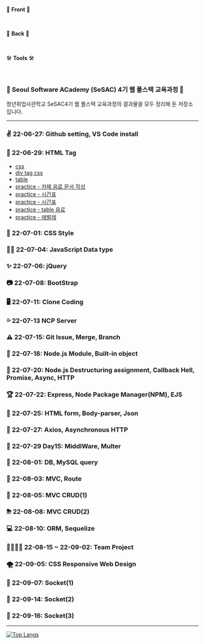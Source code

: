 🐸 **Front** 🐸

<img style="height:15px;" src="https://img.shields.io/badge/HTML5-E34F26?style=flat-square&logo=HTML5&logoColor=white"/> <img style="height:15px;" src="https://img.shields.io/badge/CSS3-1572B6?style=flat-square&logo=CSS3&logoColor=white"/> 
<img style="height:15px;" src="https://img.shields.io/badge/JavaScript-F7DF1E?style=flat-square&logo=JavaScript&logoColor=black"/> 
<img style="height:15px;" src="https://img.shields.io/badge/jQuery-0769AD?style=flat-square&logo=jQuery&logoColor=white"/> 
<img style="height:15px;" src="https://img.shields.io/badge/JSON-000000?style=flat-square&logo=JSON&logoColor=white"/> 
<img style="height:15px;" src="https://img.shields.io/badge/Bootstrap-7952B3?style=flat-square&logo=Bootstrap&logoColor=white"/> 
<img style="height:15px;" src="https://img.shields.io/badge/React-61DAFB?style=flat-square&logo=React&logoColor=black"/> 

📝 **Back** 📝

<img style="height:15px;" src="https://img.shields.io/badge/Node.js-339933?style=flat-square&logo=Node.js&logoColor=white"/> <img style="height:15px;" src="https://img.shields.io/badge/Django-092E20?style=flat-square&logo=Django&logoColor=white"/>
<img style="height:15px;" src="https://img.shields.io/badge/MySQL-4479A1?style=flat-square&logo=MySQL&logoColor=white"/> 
<img style="height:15px;" src="https://img.shields.io/badge/NCP-03C75A?style=flat-square&logo=Naver&logoColor=white"/> 
<img style="height:15px;" src="https://img.shields.io/badge/AWS-232F3E?style=flat-square&logo=Amazon AWS&logoColor=white"/>

🛠 **Tools** 🛠

<img style="height:15px;" src="https://img.shields.io/badge/VS code-007ACC?style=flat-square&logo=Visual Studio Code&logoColor=white"/> <img style="height:15px;" src="https://img.shields.io/badge/WebStorm-000000?style=flat-square&logo=WebStorm&logoColor=white"/>
<a href="https://juoklee.notion.site/SeSAC4_web-2c1e9005137247e49087b386b6940b0f"><img style="height:15px;" src="https://img.shields.io/badge/Notion-000000?style=flat-square&logo=Notion&logoColor=white"/></a> </p>

### 🌱 Seoul Software ACademy (SeSAC) 4기 웹 풀스택 교육과정 🌱
청년취업사관학교 SeSAC4기 웹 풀스택 교육과정의 결과물을 모두 정리해 둔 저장소 입니다.
<hr/>

### ✌ 22-06-27: Github setting, VS Code install
### 💖 22-06-29: HTML Tag
* <a href="https://github.com/juoklee/SeSAC4_web/blob/master/week_1/220629_css.html">css</a><br/>
* <a href="https://github.com/juoklee/SeSAC4_web/blob/master/week_1/220629_css2.html">div tag css</a><br/>
* <a href="https://github.com/juoklee/SeSAC4_web/blob/master/week_1/220629_ex05.html">table</a><br/>
* <a href="https://github.com/juoklee/SeSAC4_web/blob/master/week_1/220629_ex01.html">practice - 카페 음료 문서 작성</a><br/>
* <a href="https://github.com/juoklee/SeSAC4_web/blob/master/week_1/220629_ex04.html">practice - 시간표</a><br/>
* <a href="https://github.com/juoklee/SeSAC4_web/blob/master/week_1/220629_ex04.html">practice - 시간표</a><br/>
* <a href="https://github.com/juoklee/SeSAC4_web/blob/master/week_1/220629_ex05.html">practice - table 음료</a><br/>
* <a href="https://github.com/juoklee/SeSAC4_web/blob/master/week_1/220629_ex06.html">practice - 애벌레</a><br/>
### 🎱 22-07-01: CSS Style
### 🐱‍🚀 22-07-04: JavaScript Data type
### ✨ 22-07-06: jQuery
### 📷 22-07-08: BootStrap
### 🖥 22-07-11: Clone Coding
### 💦 22-07-13 NCP Server
### ⚠ 22-07-15: Git Issue, Merge, Branch
### 🎁 22-07-18: Node.js Module, Built-in object
### 🎨 22-07-20: Node.js Destructuring assignment, Callback Hell, Promise, Async, HTTP
### 🏆 22-07-22: Express, Node Package Manager(NPM), EJS
### 🎯 22-07-25: HTML form, Body-parser, Json
### 💚 22-07-27: Axios, Asynchronous HTTP
### 💎 22-07-29 Day15: MiddlWare, Multer
### 🥽 22-08-01: DB, MySQL query
### 🎹 22-08-03: MVC, Route
### 🍤 22-08-05: MVC CRUD(1)
### ⛈ 22-08-08: MVC CRUD(2)
### 💻 22-08-10: ORM, Sequelize
### 👨‍👩‍👦‍👦 22-08-15 ~ 22-09-02: Team Project
### 🌪 22-09-05: CSS Responsive Web Design
### 🎃 22-09-07: Socket(1)
### 🍕 22-09-14: Socket(2)
### 🥨 22-09-16: Socket(3)

<hr/>

[![Top Langs](https://github-readme-stats.vercel.app/api/top-langs/?username=juoklee&layout=compact)](https://github.com/juoklee/SeSAC4_web)
